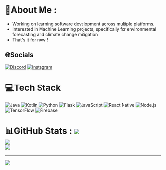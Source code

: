 # 💫About Me :
- Working on learning software development across multiple platforms.
- Interested in Machine Learning projects, specifically for environmental forecasting and climate change mitigation
- That's it for now !

## 🌐Socials
[![Discord](https://img.shields.io/badge/Discord-%237289DA.svg?logo=discord&logoColor=white)](htttps://discord.gg/shreydesai_06#0367) [![Instagram](https://img.shields.io/badge/Instagram-%23E4405F.svg?logo=Instagram&logoColor=white)](https://instagram.com/shrey.desai06) 

# 💻Tech Stack
![Java](https://img.shields.io/badge/java-%23ED8B00.svg?style=for-the-badge&logo=java&logoColor=white) 
![Kotlin](https://img.shields.io/badge/kotlin-%230095D5.svg?style=for-the-badge&logo=kotlin&logoColor=white) 
![Python](https://img.shields.io/badge/python-3670A0?style=for-the-badge&logo=python&logoColor=ffdd54) 
![Flask](https://img.shields.io/badge/flask-%23000.svg?style=for-the-badge&logo=flask&logoColor=white) 
![JavaScript](https://img.shields.io/badge/javascript-%23323330.svg?style=for-the-badge&logo=javascript&logoColor=%23F7DF1E)
![React Native](https://img.shields.io/badge/react_native-%2320232a.svg?style=for-the-badge&logo=react&logoColor=%2361DAFB)
![Node.js](https://img.shields.io/badge/node.js-6DA55F?style=for-the-badge&logo=node.js&logoColor=white)
![TensorFlow](https://img.shields.io/badge/TensorFlow-%23FF6F00.svg?style=for-the-badge&logo=TensorFlow&logoColor=white)
![Firebase](https://img.shields.io/badge/firebase-%23039BE5.svg?style=for-the-badge&logo=firebase)

# 📊GitHub Stats : ![](https://github-readme-stats.vercel.app/api?username=ShreyD06&theme=monokai&hide_border=true&include_all_commits=true&count_private=true)<br/> ![](https://github-readme-streak-stats.herokuapp.com/?user=ShreyD06&theme=monokai&hide_border=true)<br/> ![](https://github-readme-stats.vercel.app/api/top-langs/?username=ShreyD06&theme=monokai&hide_border=true&include_all_commits=true&count_private=true&layout=compact)

---
[![](https://visitcount.itsvg.in/api?id=ShreyD06&icon=9&color=3)](https://visitcount.itsvg.in)

